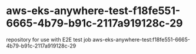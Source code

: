 # aws-eks-anywhere-test-f18fe551-6665-4b79-b91c-2117a919128c-29
repository for use with E2E test job aws-eks-anywhere-test:f18fe551-6665-4b79-b91c-2117a919128c-29
